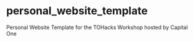 # personal_website_template
Personal Website Template for the TOHacks Workshop hosted by Capital One
